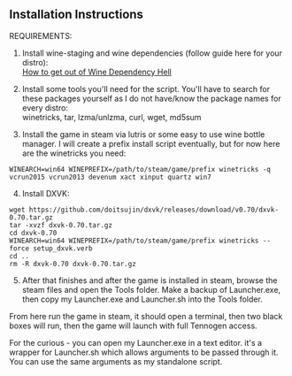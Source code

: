 ## Installation Instructions

REQUIREMENTS:  

1. Install wine-staging and wine dependencies (follow guide here for your distro):  
[How to get out of Wine Dependency Hell](https://www.gloriouseggroll.tv/how-to-get-out-of-wine-dependency-hell/)  

2. Install some tools you'll need for the script. You'll have to search for these packages yourself as I do not have/know the package names for every distro:  
winetricks, tar, lzma/unlzma, curl, wget, md5sum

3. Install the game in steam via lutris or some easy to use wine bottle manager. I will create a prefix install script eventually, but for now here are the winetricks you need:  
```
WINEARCH=win64 WINEPREFIX=/path/to/steam/game/prefix winetricks -q vcrun2015 vcrun2013 devenum xact xinput quartz win7  
```
4. Install DXVK:
```
wget https://github.com/doitsujin/dxvk/releases/download/v0.70/dxvk-0.70.tar.gz
tar -xvzf dxvk-0.70.tar.gz
cd dxvk-0.70
WINEARCH=win64 WINEPREFIX=/path/to/steam/game/prefix winetricks --force setup_dxvk.verb
cd ..
rm -R dxvk-0.70 dxvk-0.70.tar.gz
```

5. After that finishes and after the game is installed in steam, browse the steam files and open the Tools folder. Make a backup of Launcher.exe, then copy my Launcher.exe and Launcher.sh into the Tools folder.  

From here run the game in steam, it should open a terminal, then two black boxes will run, then the game will launch with full Tennogen access.  

For the curious - you can open my Launcher.exe in a text editor. it's a wrapper for Launcher.sh which allows arguments to be passed through it. You can use the same arguments as my standalone script.
